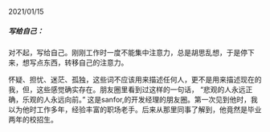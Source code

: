 2021/01/15

##### 写给自己：

​	对不起，写给自己。刚刚工作时一度不能集中注意力，总是胡思乱想，于是停下来，想写点东西，转移自己的注意力。

怀疑、担忧、迷茫、孤独，这些词不应该用来描述任何人，更不是用来描述现在的我，但，这些感觉确实存在。朋友圈里看到过这样的一句话， “悲观的人永远正确，乐观的人永远向前。” 这是sanfor,的开发经理的朋友圈。第一次见到他时，我以为他时工作多年，经验丰富的职场老手。后来从那里同事了解到，他竟然是毕业两年的校招生。